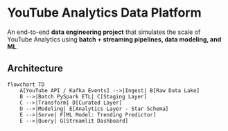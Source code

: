 # YouTube Analytics Data Platform

An end-to-end **data engineering project** that simulates the scale of YouTube Analytics using **batch + streaming pipelines, data modeling, and ML**.

## Architecture

```mermaid
flowchart TD
    A[YouTube API / Kafka Events] -->|Ingest| B[Raw Data Lake]
    B -->|Batch PySpark ETL| C[Staging Layer]
    C -->|Transform| D[Curated Layer]
    D -->|Modeling| E[Analytics Layer - Star Schema]
    E -->|Serve| F[ML Model: Trending Predictor]
    E -->|Query| G[Streamlit Dashboard]

```
